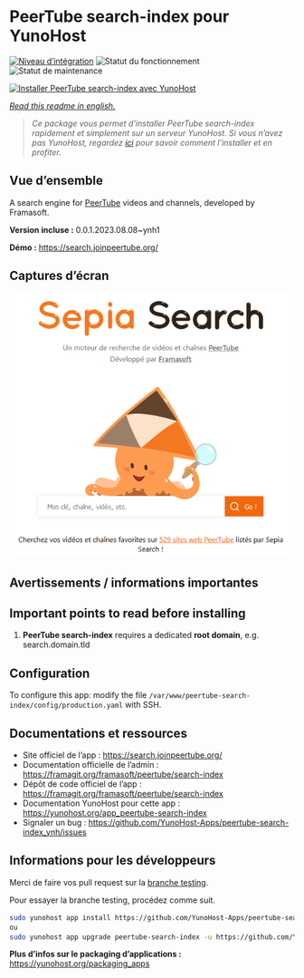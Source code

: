 <!--
N.B.: This README was automatically generated by https://github.com/YunoHost/apps/tree/master/tools/README-generator
It shall NOT be edited by hand.
-->

# PeerTube search-index pour YunoHost

[![Niveau d’intégration](https://dash.yunohost.org/integration/peertube-search-index.svg)](https://dash.yunohost.org/appci/app/peertube-search-index) ![Statut du fonctionnement](https://ci-apps.yunohost.org/ci/badges/peertube-search-index.status.svg) ![Statut de maintenance](https://ci-apps.yunohost.org/ci/badges/peertube-search-index.maintain.svg)

[![Installer PeerTube search-index avec YunoHost](https://install-app.yunohost.org/install-with-yunohost.svg)](https://install-app.yunohost.org/?app=peertube-search-index)

*[Read this readme in english.](./README.md)*

> *Ce package vous permet d’installer PeerTube search-index rapidement et simplement sur un serveur YunoHost.
Si vous n’avez pas YunoHost, regardez [ici](https://yunohost.org/#/install) pour savoir comment l’installer et en profiter.*

## Vue d’ensemble

A search engine for [PeerTube](https://joinpeertube.org/) videos and channels, developed by Framasoft.


**Version incluse :** 0.0.1.2023.08.08~ynh1

**Démo :** https://search.joinpeertube.org/

## Captures d’écran

![Capture d’écran de PeerTube search-index](./doc/screenshots/sepia-search-screenshot.png)

## Avertissements / informations importantes

## Important points to read before installing

1. **PeerTube search-index** requires a dedicated **root domain**, e.g. search.domain.tld

## Configuration

To configure this app: modify the file `/var/www/peertube-search-index/config/production.yaml` with SSH.

## Documentations et ressources

* Site officiel de l’app : <https://search.joinpeertube.org/>
* Documentation officielle de l’admin : <https://framagit.org/framasoft/peertube/search-index>
* Dépôt de code officiel de l’app : <https://framagit.org/framasoft/peertube/search-index>
* Documentation YunoHost pour cette app : <https://yunohost.org/app_peertube-search-index>
* Signaler un bug : <https://github.com/YunoHost-Apps/peertube-search-index_ynh/issues>

## Informations pour les développeurs

Merci de faire vos pull request sur la [branche testing](https://github.com/YunoHost-Apps/peertube-search-index_ynh/tree/testing).

Pour essayer la branche testing, procédez comme suit.

``` bash
sudo yunohost app install https://github.com/YunoHost-Apps/peertube-search-index_ynh/tree/testing --debug
ou
sudo yunohost app upgrade peertube-search-index -u https://github.com/YunoHost-Apps/peertube-search-index_ynh/tree/testing --debug
```

**Plus d’infos sur le packaging d’applications :** <https://yunohost.org/packaging_apps>